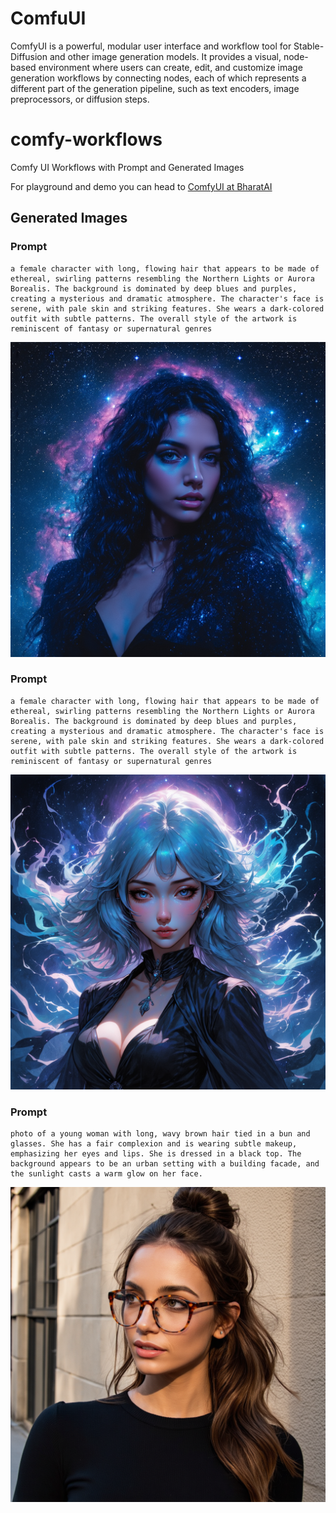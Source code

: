 # ComfuUI
ComfyUI is a powerful, modular user interface and workflow tool for Stable-Diffusion and other image generation models. It provides a visual, node-based environment where users can create, edit, and customize image generation workflows by connecting nodes, each of which represents a different part of the generation pipeline, such as text encoders, image preprocessors, or diffusion steps.

# comfy-workflows
Comfy UI Workflows with Prompt and Generated Images

For playground and demo you can head to [ComfyUI at BharatAI](https://getsalt.ai/)

## Generated Images
### Prompt

```
a female character with long, flowing hair that appears to be made of ethereal, swirling patterns resembling the Northern Lights or Aurora Borealis. The background is dominated by deep blues and purples, creating a mysterious and dramatic atmosphere. The character's face is serene, with pale skin and striking features. She wears a dark-colored outfit with subtle patterns. The overall style of the artwork is reminiscent of fantasy or supernatural genres
```
![](img/cc5fbc4f-2c41-4e70-8f28-f8ee9d783f01.png)

### Prompt

```
a female character with long, flowing hair that appears to be made of ethereal, swirling patterns resembling the Northern Lights or Aurora Borealis. The background is dominated by deep blues and purples, creating a mysterious and dramatic atmosphere. The character's face is serene, with pale skin and striking features. She wears a dark-colored outfit with subtle patterns. The overall style of the artwork is reminiscent of fantasy or supernatural genres
```
![](img/ComfyUI_temp_nfjeq_00001_.png)

### Prompt

```
photo of a young woman with long, wavy brown hair tied in a bun and glasses. She has a fair complexion and is wearing subtle makeup, emphasizing her eyes and lips. She is dressed in a black top. The background appears to be an urban setting with a building facade, and the sunlight casts a warm glow on her face.
```
![](img/164c250f-45c7-4cd0-9706-a7d6d3b1b8dd.png)
